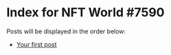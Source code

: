 # Index for NFT World #7590
Posts will be displayed in the order below:

- [Your first post](./001-first.md)

